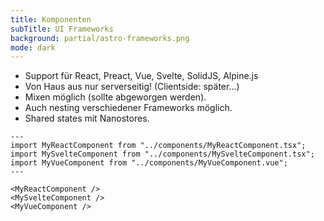 ```yaml
---
title: Komponenten
subTitle: UI Frameworks
background: partial/astro-frameworks.png
mode: dark
---
```


- Support für React, Preact, Vue, Svelte, SolidJS, Alpine.js
- Von Haus aus nur serverseitig! (Clientside: später...)
- Mixen möglich (sollte abgeworgen werden).
- Auch nesting verschiedener Frameworks möglich.
- Shared states mit Nanostores.

```astro
---
import MyReactComponent from "../components/MyReactComponent.tsx";
import MySvelteComponent from "../components/MySvelteComponent.tsx";
import MyVueComponent from "../components/MyVueComponent.vue";
---

<MyReactComponent />
<MySvelteComponent />
<MyVueComponent />
```
